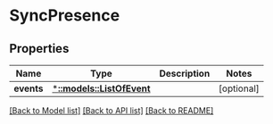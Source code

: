 # SyncPresence

## Properties

Name | Type | Description | Notes
------------ | ------------- | ------------- | -------------
**events** | [***::models::ListOfEvent**](list_of_event.md) |  | [optional] 

[[Back to Model list]](../README.md#documentation-for-models) [[Back to API list]](../README.md#documentation-for-api-endpoints) [[Back to README]](../README.md)


